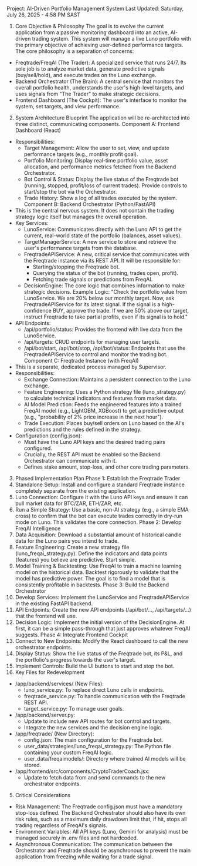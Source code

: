 Project: AI-Driven Portfolio Management System
Last Updated: Saturday, July 26, 2025 - 4:58 PM SAST
1. Core Objective & Philosophy
The goal is to evolve the current application from a passive monitoring dashboard into an active, AI-driven trading system. This system will manage a live Luno portfolio with the primary objective of achieving user-defined performance targets.
The core philosophy is a separation of concerns:
* Freqtrade/FreqAI (The Trader): A specialized service that runs 24/7. Its sole job is to analyze market data, generate predictive signals (buy/sell/hold), and execute trades on the Luno exchange.
* Backend Orchestrator (The Brain): A central service that monitors the overall portfolio health, understands the user's high-level targets, and uses signals from "The Trader" to make strategic decisions.
* Frontend Dashboard (The Cockpit): The user's interface to monitor the system, set targets, and view performance.
2. System Architecture Blueprint
The application will be re-architected into three distinct, communicating components.
Component A: Frontend Dashboard (React)
* Responsibilities:
   * Target Management: Allow the user to set, view, and update performance targets (e.g., monthly profit goal).
   * Portfolio Monitoring: Display real-time portfolio value, asset allocation, and performance metrics fetched from the Backend Orchestrator.
   * Bot Control & Status: Display the live status of the Freqtrade bot (running, stopped, profit/loss of current trades). Provide controls to start/stop the bot via the Orchestrator.
   * Trade History: Show a log of all trades executed by the system.
Component B: Backend Orchestrator (Python/FastAPI)
* This is the central nervous system. It does not contain the trading strategy logic itself but manages the overall operation.
* Key Services:
   * LunoService: Communicates directly with the Luno API to get the current, real-world state of the portfolio (balances, asset values).
   * TargetManagerService: A new service to store and retrieve the user's performance targets from the database.
   * FreqtradeAPIService: A new, critical service that communicates with the Freqtrade instance via its REST API. It will be responsible for:
      * Starting/stopping the Freqtrade bot.
      * Querying the status of the bot (running, trades open, profit).
      * Fetching trade signals or predictions from FreqAI.
   * DecisionEngine: The core logic that combines information to make strategic decisions. Example Logic: "Check the portfolio value from LunoService. We are 20% below our monthly target. Now, ask FreqtradeAPIService for its latest signal. If the signal is a high-confidence BUY, approve the trade. If we are 50% above our target, instruct Freqtrade to take partial profits, even if its signal is to hold."
* API Endpoints:
   * /api/portfolio/status: Provides the frontend with live data from the LunoService.
   * /api/targets: CRUD endpoints for managing user targets.
   * /api/bot/start, /api/bot/stop, /api/bot/status: Endpoints that use the FreqtradeAPIService to control and monitor the trading bot.
Component C: Freqtrade Instance (with FreqAI)
* This is a separate, dedicated process managed by Supervisor.
* Responsibilities:
   * Exchange Connection: Maintains a persistent connection to the Luno exchange.
   * Feature Engineering: Uses a Python strategy file (luno_strategy.py) to calculate technical indicators and features from market data.
   * AI Model Prediction: Feeds the engineered features into a trained FreqAI model (e.g., LightGBM, XGBoost) to get a predictive output (e.g., "probability of 2% price increase in the next hour").
   * Trade Execution: Places buy/sell orders on Luno based on the AI's predictions and the rules defined in the strategy.
* Configuration (config.json):
   * Must have the Luno API keys and the desired trading pairs configured.
   * Crucially, the REST API must be enabled so the Backend Orchestrator can communicate with it.
   * Defines stake amount, stop-loss, and other core trading parameters.
3. Phased Implementation Plan
Phase 1: Establish the Freqtrade Trader
1. Standalone Setup: Install and configure a standard Freqtrade instance completely separate from the existing application.
2. Luno Connection: Configure it with the Luno API keys and ensure it can pull market data for BTC/ZAR, ETH/ZAR, etc.
3. Run a Simple Strategy: Use a basic, non-AI strategy (e.g., a simple EMA cross) to confirm that the bot can execute trades correctly in dry-run mode on Luno. This validates the core connection.
Phase 2: Develop FreqAI Intelligence
1. Data Acquisition: Download a substantial amount of historical candle data for the Luno pairs you intend to trade.
2. Feature Engineering: Create a new strategy file (luno_freqai_strategy.py). Define the indicators and data points (features) you believe are predictive. Start simple.
3. Model Training & Backtesting: Use FreqAI to train a machine learning model on the historical data. Backtest rigorously to validate that the model has predictive power. The goal is to find a model that is consistently profitable in backtests.
Phase 3: Build the Backend Orchestrator
1. Develop Services: Implement the LunoService and FreqtradeAPIService in the existing FastAPI backend.
2. API Endpoints: Create the new API endpoints (/api/bot/..., /api/targets/...) that the frontend will use.
3. Decision Logic: Implement the initial version of the DecisionEngine. At first, it can be a simple pass-through that just approves whatever FreqAI suggests.
Phase 4: Integrate Frontend Cockpit
1. Connect to New Endpoints: Modify the React dashboard to call the new orchestrator endpoints.
2. Display Status: Show the live status of the Freqtrade bot, its P&L, and the portfolio's progress towards the user's target.
3. Implement Controls: Build the UI buttons to start and stop the bot.
4. Key Files for Redevelopment
* /app/backend/services/ (New Files):
   * luno_service.py: To replace direct Luno calls in endpoints.
   * freqtrade_service.py: To handle communication with the Freqtrade REST API.
   * target_service.py: To manage user goals.
* /app/backend/server.py:
   * Update to include new API routes for bot control and targets.
   * Integrate the new services and the decision engine logic.
* /app/freqtrade/ (New Directory):
   * config.json: The main configuration for the Freqtrade bot.
   * user_data/strategies/luno_freqai_strategy.py: The Python file containing your custom FreqAI logic.
   * user_data/freqaimodels/: Directory where trained AI models will be stored.
* /app/frontend/src/components/CryptoTraderCoach.jsx:
   * Update to fetch data from and send commands to the new orchestrator endpoints.
5. Critical Considerations
* Risk Management: The Freqtrade config.json must have a mandatory stop-loss defined. The Backend Orchestrator should also have its own risk rules, such as a maximum daily drawdown limit that, if hit, stops all trading regardless of FreqAI's signals.
* Environment Variables: All API keys (Luno, Gemini for analysis) must be managed securely in .env files and not hardcoded.
* Asynchronous Communication: The communication between the Orchestrator and Freqtrade should be asynchronous to prevent the main application from freezing while waiting for a trade signal.